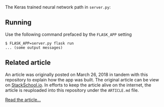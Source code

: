 The Keras trained neural network path in `server.py`:

## Running

Use the following command prefaced by the `FLASK_APP` setting

    $ FLASK_APP=server.py flask run
    ... (some output messages)

## Related article

An article was originally posted on March 26, 2018 in tandem with this repository to explain how the app was built. The original article can be view on [StackSchool.io][1]. In efforts to keep the article alive on the internet, the article is reuploaded into this repository under the `ARTICLE.md` file.

[Read the article...](ARTICLE.md)

[1]: http://stackschool.io/quick-image-classifier-web-application-with-flask-keras-and-bokeh/
